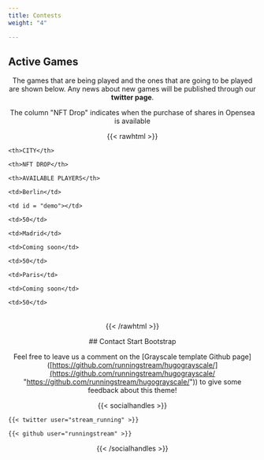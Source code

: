 ```yaml
---
title: Contests
weight: "4"

---
```

## Active Games

The games that are being played and the ones that are going to be played are shown below. Any news about new games will be published through our **twitter page**.

The column "NFT Drop" indicates when the purchase of shares in Opensea is available

{{< rawhtml >}}

<head>

<meta name="viewport" content="width=device-width, initial-scale=1">

<style>

p {

  text-align: center;

   margin-top: 0px;

  

}

.center {

  margin-left: auto;

  margin-right: auto;

}

td {

padding: 0 50px;

}

tr {

  font-size: 35 px;

  line-height: 50px;

  text-indent: 20px;

}

\#pruba1 {

	text-align: justify;

}

\# prueba2{

  font-size: 1.5em;

  border: 1px solid black;

  padding: 10px;

  width: 95%;

  margin: 10px auto;

  text-align: justify;

}

\#draft {

  text-align: justify;

  text-justify: inter-word;

}

</style>

</head>

<body>

<table class="center">

  <tr>

    <th>CITY</th>

    <th>NFT DROP</th>

    <th>AVAILABLE PLAYERS</th>

  </tr>

  <tr>

    <td>Berlin</td>

    <td id = "demo"></td>

    <td>50</td>

  </tr>

  <tr>

    <td>Madrid</td>

    <td>Coming soon</td>

    <td>50</td>

  </tr>

  <tr>

    <td>Paris</td>

    <td>Coming soon</td>

    <td>50</td>

  </tr>

</table>

<script>

// Set the date we're counting down to

var countDownDate = new Date("Jan 5, 2022 15:37:25").getTime();

// Update the count down every 1 second

var x = setInterval(function() {

  // Get today's date and time

  var now = new Date().getTime();

    

  // Find the distance between now and the count down date

  var distance = countDownDate - now;

    

  // Time calculations for days, hours, minutes and seconds

  var days = Math.floor(distance / (1000 * 60 * 60 * 24));

  var hours = Math.floor((distance % (1000 * 60 * 60 * 24)) / (1000 * 60 * 60));

  var minutes = Math.floor((distance % (1000 * 60 * 60)) / (1000 * 60));

  var seconds = Math.floor((distance % (1000 * 60)) / 1000);

    

  // Output the result in an element with id="demo"

  document.getElementById("demo").innerHTML = days + "d " + hours + "h "

  + minutes + "m " + seconds + "s ";

    

  // If the count down is over, write some text 

  if (distance < 0) {

    clearInterval(x);

    document.getElementById("demo").innerHTML = "EXPIRED";

  }

}, 1000);

</script>

</body>

{{< /rawhtml >}}

\## Contact Start Bootstrap

Feel free to leave us a comment on the \[Grayscale template Github page\]([https://github.com/runningstream/hugograyscale/](https://github.com/runningstream/hugograyscale/ "https://github.com/runningstream/hugograyscale/")) to give some feedback about this theme!

{{< socialhandles >}}

    {{< twitter user="stream_running" >}}

    {{< github user="runningstream" >}}

{{< /socialhandles >}}